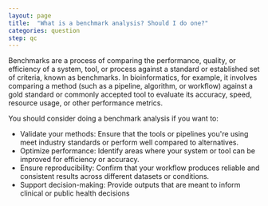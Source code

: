 ```yaml
---
layout: page
title:  "What is a benchmark analysis? Should I do one?"
categories: question
step: qc
---
```


Benchmarks are a process of comparing the performance, quality, or efficiency of a system, tool, or process against a standard or established set of criteria, known as benchmarks. In bioinformatics, for example, it involves comparing a method (such as a pipeline, algorithm, or workflow) against a gold standard or commonly accepted tool to evaluate its accuracy, speed, resource usage, or other performance metrics. 

You should consider doing a benchmark analysis if you want to:
*  Validate your methods: Ensure that the tools or pipelines you're using meet industry standards or perform well compared to alternatives.
* Optimize performance: Identify areas where your system or tool can be improved for efficiency or accuracy.
* Ensure reproducibility: Confirm that your workflow produces reliable and consistent results across different datasets or conditions.
* Support decision-making: Provide outputs that are meant to inform clinical or public health decisions
